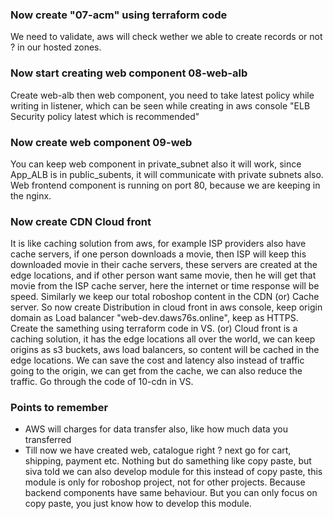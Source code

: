 ### Now create "07-acm" using terraform code
We need to validate, aws will check wether we able to create records or not ? in our hosted zones.

### Now start creating web component 08-web-alb
Create web-alb then web component, you need to take latest policy while writing in listener, which can be seen while creating in aws console "ELB Security policy latest which is recommended"

### Now create web component 09-web
You can keep web component in private_subnet also it will work, since App_ALB is in public_subents, it will communicate with private subnets also. Web frontend component is running on port 80, because we are keeping in the nginx.

### Now create CDN Cloud front
It is like caching solution from aws, for example ISP providers also have cache servers, if one person downloads a movie, then ISP will keep this downloaded movie in their cache servers, these servers are created at the edge locations, and if other person want same movie, then he will get that movie from the ISP cache server, here the internet or time response will be speed. Similarly we keep our total roboshop content in the CDN (or) Cache server. So now create Distribution in cloud front in aws console, keep origin domain as Load balancer "web-dev.daws76s.online", keep as HTTPS. Create the samething using terraform code in VS. (or) Cloud front is a caching solution, it has the edge locations all over the world, we can keep origins as s3 buckets, aws load balancers, so content will be cached in the edge locations. We can save the cost and latency also instead of traffic going to the origin, we can get from the cache, we can also reduce the traffic. Go through the code of 10-cdn in VS.

### Points to remember
- AWS will charges for data transfer also, like how much data you transferred
- Till now we have created web, catalogue right ? next go for cart, shipping, payment etc. Nothing but do
  samething like copy paste, but siva told we can also develop module for this instead of copy paste, this
  module is only for roboshop project, not for other projects. Because backend components have same behaviour.
  But you can only focus on copy paste, you just know how to develop this module.
